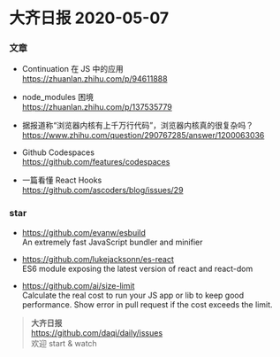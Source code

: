 # 大齐日报 2020-05-07

### 文章

- Continuation 在 JS 中的应用  
  https://zhuanlan.zhihu.com/p/94611888

- node_modules 困境  
  https://zhuanlan.zhihu.com/p/137535779

- 据报道称“浏览器内核有上千万行代码”，浏览器内核真的很复杂吗？
  https://www.zhihu.com/question/290767285/answer/1200063036

- Github Codespaces  
  https://github.com/features/codespaces

- 一篇看懂 React Hooks  
  https://github.com/ascoders/blog/issues/29

### star

- https://github.com/evanw/esbuild  
  An extremely fast JavaScript bundler and minifier

- https://github.com/lukejacksonn/es-react  
  ES6 module exposing the latest version of react and react-dom

- https://github.com/ai/size-limit  
  Calculate the real cost to run your JS app or lib to keep good performance. Show error in pull request if the cost exceeds the limit.

> **大齐日报**  
> https://github.com/daqi/daily/issues  
> 欢迎 start & watch
